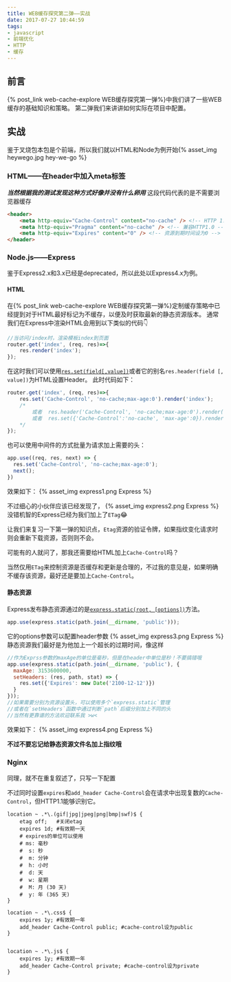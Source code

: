 ```yaml
---
title: WEB缓存探究第二弹——实战
date: 2017-07-27 10:44:59
tags:
- javascript
- 前端优化
- HTTP
- 缓存
---
```


## 前言
{% post_link web-cache-explore WEB缓存探究第一弹%}中我们讲了一些WEB缓存的基础知识和策略。
第二弹我们来讲讲如何实际在项目中配置。

## 实战
鉴于叉烧包本包是个前端，所以我们就以HTML和Node为例开始{% asset_img heywego.jpg hey-we-go %}

### HTML——在header中加入meta标签
***当然根据我的测试发现这种方式好像并没有什么卵用***
这段代码代表的是不需要浏览器缓存
```html
<header>
    <meta http-equiv="Cache-Control" content="no-cache" /> <!-- HTTP 1.1 -->
    <meta http-equiv="Pragma" content="no-cache" /> <!-- 兼容HTTP1.0 -->
    <meta http-equiv="Expires" content="0" /> <!-- 资源到期时间设为0 -->
</header>
```

### Node.js——Express
鉴于Express2.x和3.x已经是deprecated，所以此处以Express4.x为例。
#### HTML
在{% post_link web-cache-explore WEB缓存探究第一弹%}定制缓存策略中已经提到对于HTML最好标记为不缓存，以便及时获取最新的静态资源版本。
通常我们在Express中渲染HTML会用到以下类似的代码👇
``` javascript res.render http://expressjs.com/en/4x/api.html#res.render Express
//当访问/index时，渲染模板index到页面
router.get('index', (req, res)=>{
    res.render('index');
});
```

在这时我们可以使用[`res.set(field[,value])`](http://expressjs.com/en/4x/api.html#res.set)或者它的别名`res.header(field [, value])`为HTML设置Header。
此时代码如下：
``` javascript res.set http://expressjs.com/en/4x/api.html#res.set Express
router.get('index', (req, res)=>{
    res.set('Cache-Control', 'no-cache;max-age:0').render('index');
    /*
        或者  res.header('Cache-Control', 'no-cache;max-age:0').render('index');
        或者  res.set({'Cache-Control':'no-cache', 'max-age':0}).render('index');
    */
});
```
也可以使用中间件的方式批量为请求加上需要的头：
```javascript
app.use((req, res, next) => {
  res.set('Cache-Control', 'no-cache;max-age:0');
  next();
})
```
效果如下：
{% asset_img express1.png Express %}

不过细心的小伙伴应该已经发现了，
{% asset_img express2.png Express %}
没错机智的Express已经为我们加上了`ETag`😂

让我们来复习一下第一弹的知识点，`Etag`资源的验证令牌，如果指纹变化请求时则会重新下载资源，否则则不会。

可能有的人就问了，那我还需要给HTML加上`Cache-Control`吗？

当然仅用`ETag`来控制资源是否缓存和更新是合理的，不过我的意见是，如果明确不缓存该资源，最好还是要加上`Cache-Control`。

#### 静态资源
Express发布静态资源通过的是[`express.static(root, [options])`](http://expressjs.com/en/4x/api.html#express.static)方法。
```javascript
app.use(express.static(path.join(__dirname, 'public')));
```
它的options参数可以配置header参数
{% asset_img express3.png Express %}
静态资源我们最好是为他加上一个超长的过期时间，像这样
```javascript express.static http://expressjs.com/en/4x/api.html#express.static Express
//作为Exprss参数的maxAge的单位是毫秒，但是在header中单位是秒！不要搞错哦
app.use(express.static(path.join(__dirname, 'public'), {
  maxAge: 3153600000,
  setHeaders: (res, path, stat) => {
    res.set({'Expires': new Date('2100-12-12')})
  }
}));
//如果需要分别为资源设置头，可以使用多个`express.static`管理
//或者在`setHeaders`函数中通过判断`path`后缀分别加上不同的头
//当然有更靠谱的方法欢迎联系我 >w< 
```
效果如下：
{% asset_img express4.png Express %}

**不过不要忘记给静态资源文件名加上指纹哦**


### Nginx

同理，就不在重复叙述了，只写一下配置

不过同时设置`expires`和`add_header Cache-Control`会在请求中出现复数的`Cache-Control`，但HTTP1.1能够识别它。
```nginx
location ~ .*\.(gif|jpg|jpeg|png|bmp|swf)$ {
    etag off;   #关闭etag
    expires 1d; #有效期一天 
    # expires的单位可以使用
    # ms: 毫秒
    #  s: 秒
    #  m: 分钟
    #  h: 小时
    #  d: 天
    #  w: 星期
    #  M: 月 (30 天)
    #  y: 年 (365 天)
}

location ~ .*\.css$ {
    expires 1y; #有效期一年
    add_header Cache-Control public; #cache-control设为public
}


location ~ .*\.js$ {
    expires 1y; #有效期一年
    add_header Cache-Control private; #cache-control设为private
}
```